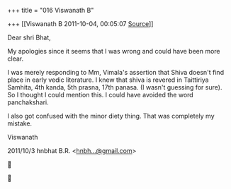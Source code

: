 +++
title = "016 Viswanath B"

+++
[[Viswanath B	2011-10-04, 00:05:07 [Source](https://groups.google.com/g/samskrita/c/GHJIrAK7zyk)]]



Dear shri Bhat,  
  
My apologies since it seems that I was wrong and could have been more clear.  
  
I was merely responding to Mm, Vimala's assertion that Shiva doesn't find place in early vedic literature. I knew that shiva is revered in Taittiriya Samhita, 4th kanda, 5th prasna, 17th panasa. (I wasn't guessing for sure). So I thought I could mention this. I could have avoided the word panchakshari.  
  
I also got confused with the minor diety thing. That was completely my mistake.  
  
Viswanath  
  

2011/10/3 hnbhat B.R. \<[hnbh...@gmail.com]()\>  





